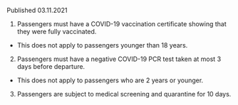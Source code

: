 Published 03.11.2021
1. Passengers must have a COVID-19 vaccination certificate showing that they were fully vaccinated.
- This does not apply to passengers younger than 18 years.
2. Passengers must have a negative COVID-19 PCR test taken at most 3 days before departure.
- This does not apply to passengers who are 2 years or younger.
3. Passengers are subject to medical screening and quarantine for 10 days.